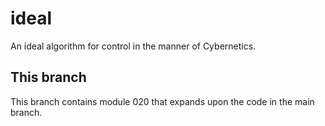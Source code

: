 # ideal
An ideal algorithm for control in the manner of Cybernetics.

## This branch

This branch contains module 020 that expands upon the code in the main branch.
